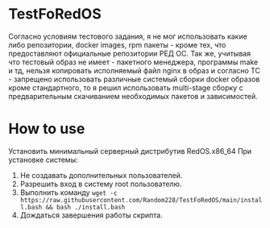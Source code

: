 # TestFoRedOS
Согласно условиям тестового задания, я не мог использовать какие либо репозитории,
docker images, rpm пакеты - кроме тех, что предоставляют официальные репозитории РЕД ОС.
Так же, учитывая что тестовый образ не имеет - пакетного менеджера, программы make и тд,
нельзя копировать исполняемый файл nginx в образ и согласно ТС - запрещено использовать
различные системый сборки docker образов кроме стандартного, то я решил использовать multi-stage сборку с 
предварительным скачиванием необходимых пакетов и зависимостей.

# How to use
Установить минимальный серверный дистрибутив RedOS.x86_64
При установке системы:
1) Не создавать дополнительных пользователей.
2) Разрешить вход в систему root пользователю.
3) Выполнить команду
   ```wget -c https://raw.githubusercontent.com/Random228/TestFoRedOS/main/install.bash && bash ./install.bash```
4) Дождаться завершения работы скрипта.

